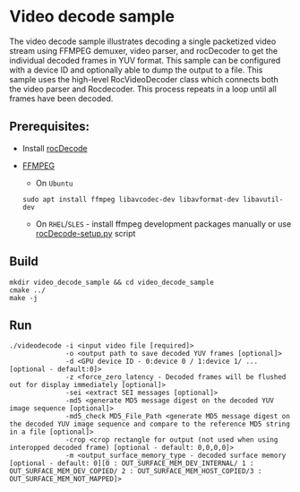 # Video decode sample

The video decode sample illustrates decoding a single packetized video stream using FFMPEG demuxer, video parser, and rocDecoder to get the individual decoded frames in YUV format. This sample can be configured with a device ID and optionally able to dump the output to a file. This sample uses the high-level RocVideoDecoder class which connects both the video parser and Rocdecoder. This process repeats in a loop until all frames have been decoded.

## Prerequisites:

* Install [rocDecode](../../README.md#build-and-install-instructions)

* [FFMPEG](https://ffmpeg.org/about.html)

    * On `Ubuntu`

  ```shell
  sudo apt install ffmpeg libavcodec-dev libavformat-dev libavutil-dev
  ```
  
    * On `RHEL`/`SLES` - install ffmpeg development packages manually or use [rocDecode-setup.py](../../rocDecode-setup.py) script

## Build

```shell
mkdir video_decode_sample && cd video_decode_sample
cmake ../
make -j
```

## Run

```shell
./videodecode -i <input video file [required]> 
              -o <output path to save decoded YUV frames [optional]> 
              -d <GPU device ID - 0:device 0 / 1:device 1/ ... [optional - default:0]>
              -z <force_zero_latency - Decoded frames will be flushed out for display immediately [optional]>
              -sei <extract SEI messages [optional]>
              -md5 <generate MD5 message digest on the decoded YUV image sequence [optional]>
              -md5_check MD5_File_Path <generate MD5 message digest on the decoded YUV image sequence and compare to the reference MD5 string in a file [optional]>
              -crop <crop rectangle for output (not used when using interopped decoded frame) [optional - default: 0,0,0,0]>
              -m <output_surface_memory_type - decoded surface memory [optional - default: 0][0 : OUT_SURFACE_MEM_DEV_INTERNAL/ 1 : OUT_SURFACE_MEM_DEV_COPIED/ 2 : OUT_SURFACE_MEM_HOST_COPIED/3 : OUT_SURFACE_MEM_NOT_MAPPED]>
```